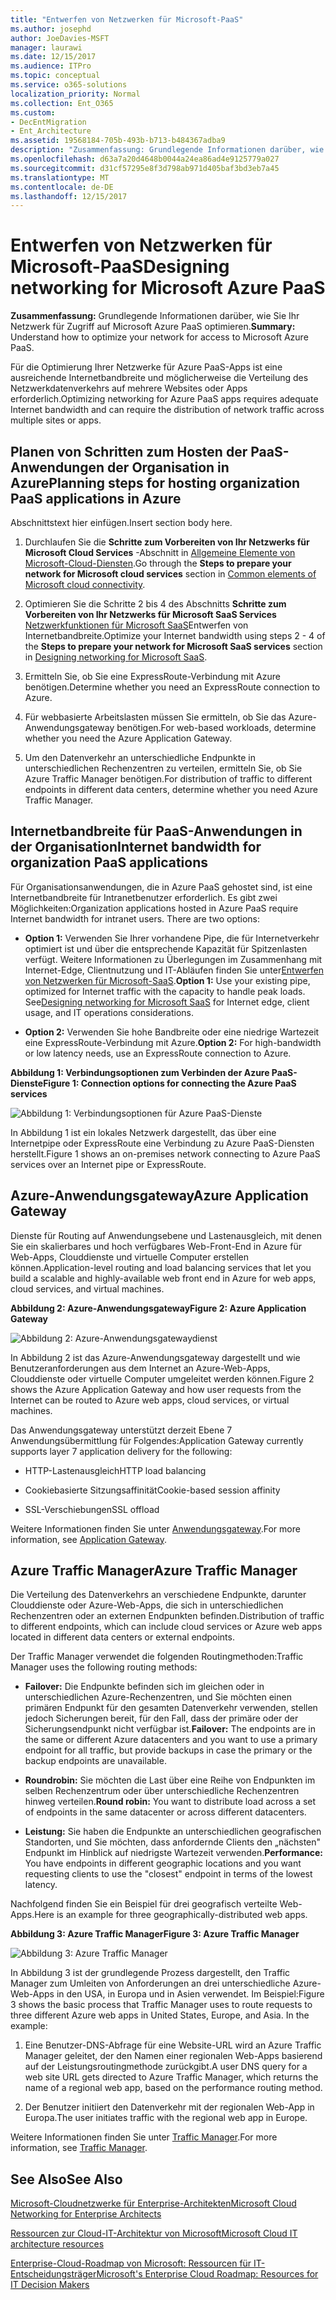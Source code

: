```yaml
---
title: "Entwerfen von Netzwerken für Microsoft-PaaS"
ms.author: josephd
author: JoeDavies-MSFT
manager: laurawi
ms.date: 12/15/2017
ms.audience: ITPro
ms.topic: conceptual
ms.service: o365-solutions
localization_priority: Normal
ms.collection: Ent_O365
ms.custom:
- DecEntMigration
- Ent_Architecture
ms.assetid: 19568184-705b-493b-b713-b484367adba9
description: "Zusammenfassung: Grundlegende Informationen darüber, wie Sie Ihr Netzwerk für Zugriff auf Microsoft Azure PaaS optimieren."
ms.openlocfilehash: d63a7a20d4648b0044a24ea86ad4e9125779a027
ms.sourcegitcommit: d31cf57295e8f3d798ab971d405baf3bd3eb7a45
ms.translationtype: MT
ms.contentlocale: de-DE
ms.lasthandoff: 12/15/2017
---
```

# <a name="designing-networking-for-microsoft-azure-paas"></a><span data-ttu-id="717eb-103">Entwerfen von Netzwerken für Microsoft-PaaS</span><span class="sxs-lookup"><span data-stu-id="717eb-103">Designing networking for Microsoft Azure PaaS</span></span>

 <span data-ttu-id="717eb-104">**Zusammenfassung:** Grundlegende Informationen darüber, wie Sie Ihr Netzwerk für Zugriff auf Microsoft Azure PaaS optimieren.</span><span class="sxs-lookup"><span data-stu-id="717eb-104">**Summary:** Understand how to optimize your network for access to Microsoft Azure PaaS.</span></span>
  
<span data-ttu-id="717eb-105">Für die Optimierung Ihrer Netzwerke für Azure PaaS-Apps ist eine ausreichende Internetbandbreite und möglicherweise die Verteilung des Netzwerkdatenverkehrs auf mehrere Websites oder Apps erforderlich.</span><span class="sxs-lookup"><span data-stu-id="717eb-105">Optimizing networking for Azure PaaS apps requires adequate Internet bandwidth and can require the distribution of network traffic across multiple sites or apps.</span></span>
  
## <a name="planning-steps-for-hosting-organization-paas-applications-in-azure"></a><span data-ttu-id="717eb-106">Planen von Schritten zum Hosten der PaaS-Anwendungen der Organisation in Azure</span><span class="sxs-lookup"><span data-stu-id="717eb-106">Planning steps for hosting organization PaaS applications in Azure</span></span>

<span data-ttu-id="717eb-107">Abschnittstext hier einfügen.</span><span class="sxs-lookup"><span data-stu-id="717eb-107">Insert section body here.</span></span>
  
1. <span data-ttu-id="717eb-108">Durchlaufen Sie die **Schritte zum Vorbereiten von Ihr Netzwerks für Microsoft Cloud Services** -Abschnitt in [Allgemeine Elemente von Microsoft-Cloud-Diensten](common-elements-of-microsoft-cloud-connectivity.md).</span><span class="sxs-lookup"><span data-stu-id="717eb-108">Go through the **Steps to prepare your network for Microsoft cloud services** section in [Common elements of Microsoft cloud connectivity](common-elements-of-microsoft-cloud-connectivity.md).</span></span>
    
2. <span data-ttu-id="717eb-109">Optimieren Sie die Schritte 2 bis 4 des Abschnitts **Schritte zum Vorbereiten von Ihr Netzwerks für Microsoft SaaS Services** [Netzwerkfunktionen für Microsoft SaaS](designing-networking-for-microsoft-saas.md)Entwerfen von Internetbandbreite.</span><span class="sxs-lookup"><span data-stu-id="717eb-109">Optimize your Internet bandwidth using steps 2 - 4 of the **Steps to prepare your network for Microsoft SaaS services** section in [Designing networking for Microsoft SaaS](designing-networking-for-microsoft-saas.md).</span></span>
    
3. <span data-ttu-id="717eb-110">Ermitteln Sie, ob Sie eine ExpressRoute-Verbindung mit Azure benötigen.</span><span class="sxs-lookup"><span data-stu-id="717eb-110">Determine whether you need an ExpressRoute connection to Azure.</span></span>
    
4. <span data-ttu-id="717eb-111">Für webbasierte Arbeitslasten müssen Sie ermitteln, ob Sie das Azure-Anwendungsgateway benötigen.</span><span class="sxs-lookup"><span data-stu-id="717eb-111">For web-based workloads, determine whether you need the Azure Application Gateway.</span></span>
    
5. <span data-ttu-id="717eb-112">Um den Datenverkehr an unterschiedliche Endpunkte in unterschiedlichen Rechenzentren zu verteilen, ermitteln Sie, ob Sie Azure Traffic Manager benötigen.</span><span class="sxs-lookup"><span data-stu-id="717eb-112">For distribution of traffic to different endpoints in different data centers, determine whether you need Azure Traffic Manager.</span></span>
    
## <a name="internet-bandwidth-for-organization-paas-applications"></a><span data-ttu-id="717eb-113">Internetbandbreite für PaaS-Anwendungen in der Organisation</span><span class="sxs-lookup"><span data-stu-id="717eb-113">Internet bandwidth for organization PaaS applications</span></span>

<span data-ttu-id="717eb-p101">Für Organisationsanwendungen, die in Azure PaaS gehostet sind, ist eine Internetbandbreite für Intranetbenutzer erforderlich. Es gibt zwei Möglichkeiten:</span><span class="sxs-lookup"><span data-stu-id="717eb-p101">Organization applications hosted in Azure PaaS require Internet bandwidth for intranet users. There are two options:</span></span>
  
- <span data-ttu-id="717eb-p102">**Option 1:** Verwenden Sie Ihrer vorhandene Pipe, die für Internetverkehr optimiert ist und über die entsprechende Kapazität für Spitzenlasten verfügt. Weitere Informationen zu Überlegungen im Zusammenhang mit Internet-Edge, Clientnutzung und IT-Abläufen finden Sie unter[Entwerfen von Netzwerken für Microsoft-SaaS](designing-networking-for-microsoft-saas.md).</span><span class="sxs-lookup"><span data-stu-id="717eb-p102">**Option 1:** Use your existing pipe, optimized for Internet traffic with the capacity to handle peak loads. See[Designing networking for Microsoft SaaS](designing-networking-for-microsoft-saas.md) for Internet edge, client usage, and IT operations considerations.</span></span>
    
- <span data-ttu-id="717eb-118">**Option 2:** Verwenden Sie hohe Bandbreite oder eine niedrige Wartezeit eine ExpressRoute-Verbindung mit Azure.</span><span class="sxs-lookup"><span data-stu-id="717eb-118">**Option 2:** For high-bandwidth or low latency needs, use an ExpressRoute connection to Azure.</span></span>
    
<span data-ttu-id="717eb-119">**Abbildung 1: Verbindungsoptionen zum Verbinden der Azure PaaS-Dienste**</span><span class="sxs-lookup"><span data-stu-id="717eb-119">**Figure 1: Connection options for connecting the Azure PaaS services**</span></span>

![Abbildung 1: Verbindungsoptionen für Azure PaaS-Dienste](images/Network_Poster/PaaS1.png)
  
<span data-ttu-id="717eb-121">In Abbildung 1 ist ein lokales Netzwerk dargestellt, das über eine Internetpipe oder ExpressRoute eine Verbindung zu Azure PaaS-Diensten herstellt.</span><span class="sxs-lookup"><span data-stu-id="717eb-121">Figure 1 shows an on-premises network connecting to Azure PaaS services over an Internet pipe or ExpressRoute.</span></span>
  
## <a name="azure-application-gateway"></a><span data-ttu-id="717eb-122">Azure-Anwendungsgateway</span><span class="sxs-lookup"><span data-stu-id="717eb-122">Azure Application Gateway</span></span>

<span data-ttu-id="717eb-123">Dienste für Routing auf Anwendungsebene und Lastenausgleich, mit denen Sie ein skalierbares und hoch verfügbares Web-Front-End in Azure für Web-Apps, Clouddienste und virtuelle Computer erstellen können.</span><span class="sxs-lookup"><span data-stu-id="717eb-123">Application-level routing and load balancing services that let you build a scalable and highly-available web front end in Azure for web apps, cloud services, and virtual machines.</span></span> 
  
<span data-ttu-id="717eb-124">**Abbildung 2: Azure-Anwendungsgateway**</span><span class="sxs-lookup"><span data-stu-id="717eb-124">**Figure 2: Azure Application Gateway**</span></span>

![Abbildung 2: Azure-Anwendungsgatewaydienst](images/Network_Poster/PaaS2.png)
  
<span data-ttu-id="717eb-126">In Abbildung 2 ist das Azure-Anwendungsgateway dargestellt und wie Benutzeranforderungen aus dem Internet an Azure-Web-Apps, Clouddienste oder virtuelle Computer umgeleitet werden können.</span><span class="sxs-lookup"><span data-stu-id="717eb-126">Figure 2 shows the Azure Application Gateway and how user requests from the Internet can be routed to Azure web apps, cloud services, or virtual machines.</span></span>
  
<span data-ttu-id="717eb-127">Das Anwendungsgateway unterstützt derzeit Ebene 7 Anwendungsübermittlung für Folgendes:</span><span class="sxs-lookup"><span data-stu-id="717eb-127">Application Gateway currently supports layer 7 application delivery for the following:</span></span>
  
- <span data-ttu-id="717eb-128">HTTP-Lastenausgleich</span><span class="sxs-lookup"><span data-stu-id="717eb-128">HTTP load balancing</span></span>
    
- <span data-ttu-id="717eb-129">Cookiebasierte Sitzungsaffinität</span><span class="sxs-lookup"><span data-stu-id="717eb-129">Cookie-based session affinity</span></span>
    
- <span data-ttu-id="717eb-130">SSL-Verschiebungen</span><span class="sxs-lookup"><span data-stu-id="717eb-130">SSL offload</span></span>
    
<span data-ttu-id="717eb-131">Weitere Informationen finden Sie unter [Anwendungsgateway](https://docs.microsoft.com/azure/application-gateway/application-gateway-introduction).</span><span class="sxs-lookup"><span data-stu-id="717eb-131">For more information, see [Application Gateway](https://docs.microsoft.com/azure/application-gateway/application-gateway-introduction).</span></span>
  
## <a name="azure-traffic-manager"></a><span data-ttu-id="717eb-132">Azure Traffic Manager</span><span class="sxs-lookup"><span data-stu-id="717eb-132">Azure Traffic Manager</span></span>

<span data-ttu-id="717eb-133">Die Verteilung des Datenverkehrs an verschiedene Endpunkte, darunter Clouddienste oder Azure-Web-Apps, die sich in unterschiedlichen Rechenzentren oder an externen Endpunkten befinden.</span><span class="sxs-lookup"><span data-stu-id="717eb-133">Distribution of traffic to different endpoints, which can include cloud services or Azure web apps located in different data centers or external endpoints.</span></span>
  
<span data-ttu-id="717eb-134">Der Traffic Manager verwendet die folgenden Routingmethoden:</span><span class="sxs-lookup"><span data-stu-id="717eb-134">Traffic Manager uses the following routing methods:</span></span>
  
- <span data-ttu-id="717eb-135">**Failover:** Die Endpunkte befinden sich im gleichen oder in unterschiedlichen Azure-Rechenzentren, und Sie möchten einen primären Endpunkt für den gesamten Datenverkehr verwenden, stellen jedoch Sicherungen bereit, für den Fall, dass der primäre oder der Sicherungsendpunkt nicht verfügbar ist.</span><span class="sxs-lookup"><span data-stu-id="717eb-135">**Failover:** The endpoints are in the same or different Azure datacenters and you want to use a primary endpoint for all traffic, but provide backups in case the primary or the backup endpoints are unavailable.</span></span>
    
- <span data-ttu-id="717eb-136">**Roundrobin:** Sie möchten die Last über eine Reihe von Endpunkten im selben Rechenzentrum oder über unterschiedliche Rechenzentren hinweg verteilen.</span><span class="sxs-lookup"><span data-stu-id="717eb-136">**Round robin:** You want to distribute load across a set of endpoints in the same datacenter or across different datacenters.</span></span>
    
- <span data-ttu-id="717eb-137">**Leistung:** Sie haben die Endpunkte an unterschiedlichen geografischen Standorten, und Sie möchten, dass anfordernde Clients den „nächsten" Endpunkt im Hinblick auf niedrigste Wartezeit verwenden.</span><span class="sxs-lookup"><span data-stu-id="717eb-137">**Performance:** You have endpoints in different geographic locations and you want requesting clients to use the "closest" endpoint in terms of the lowest latency.</span></span>
    
<span data-ttu-id="717eb-138">Nachfolgend finden Sie ein Beispiel für drei geografisch verteilte Web-Apps.</span><span class="sxs-lookup"><span data-stu-id="717eb-138">Here is an example for three geographically-distributed web apps.</span></span>
  
<span data-ttu-id="717eb-139">**Abbildung 3: Azure Traffic Manager**</span><span class="sxs-lookup"><span data-stu-id="717eb-139">**Figure 3: Azure Traffic Manager**</span></span>

![Abbildung 3: Azure Traffic Manager](images/Network_Poster/PaaS3.png)
  
<span data-ttu-id="717eb-p103">In Abbildung 3 ist der grundlegende Prozess dargestellt, den Traffic Manager zum Umleiten von Anforderungen an drei unterschiedliche Azure-Web-Apps in den USA, in Europa und in Asien verwendet. Im Beispiel:</span><span class="sxs-lookup"><span data-stu-id="717eb-p103">Figure 3 shows the basic process that Traffic Manager uses to route requests to three different Azure web apps in United States, Europe, and Asia. In the example:</span></span>
  
1. <span data-ttu-id="717eb-143">Eine Benutzer-DNS-Abfrage für eine Website-URL wird an Azure Traffic Manager geleitet, der den Namen einer regionalen Web-Apps basierend auf der Leistungsroutingmethode zurückgibt.</span><span class="sxs-lookup"><span data-stu-id="717eb-143">A user DNS query for a web site URL gets directed to Azure Traffic Manager, which returns the name of a regional web app, based on the performance routing method.</span></span>
    
2. <span data-ttu-id="717eb-144">Der Benutzer initiiert den Datenverkehr mit der regionalen Web-App in Europa.</span><span class="sxs-lookup"><span data-stu-id="717eb-144">The user initiates traffic with the regional web app in Europe.</span></span>
    
<span data-ttu-id="717eb-145">Weitere Informationen finden Sie unter [Traffic Manager](https://docs.microsoft.com/azure/traffic-manager/traffic-manager-overview).</span><span class="sxs-lookup"><span data-stu-id="717eb-145">For more information, see [Traffic Manager](https://docs.microsoft.com/azure/traffic-manager/traffic-manager-overview).</span></span>
  
## <a name="see-also"></a><span data-ttu-id="717eb-146">See Also</span><span class="sxs-lookup"><span data-stu-id="717eb-146">See Also</span></span>

[<span data-ttu-id="717eb-147">Microsoft-Cloudnetzwerke für Enterprise-Architekten</span><span class="sxs-lookup"><span data-stu-id="717eb-147">Microsoft Cloud Networking for Enterprise Architects</span></span>](microsoft-cloud-networking-for-enterprise-architects.md)
  
[<span data-ttu-id="717eb-148">Ressourcen zur Cloud-IT-Architektur von Microsoft</span><span class="sxs-lookup"><span data-stu-id="717eb-148">Microsoft Cloud IT architecture resources</span></span>](microsoft-cloud-it-architecture-resources.md)

[<span data-ttu-id="717eb-149">Enterprise-Cloud-Roadmap von Microsoft: Ressourcen für IT-Entscheidungsträger</span><span class="sxs-lookup"><span data-stu-id="717eb-149">Microsoft's Enterprise Cloud Roadmap: Resources for IT Decision Makers</span></span>](https://sway.com/FJ2xsyWtkJc2taRD)



